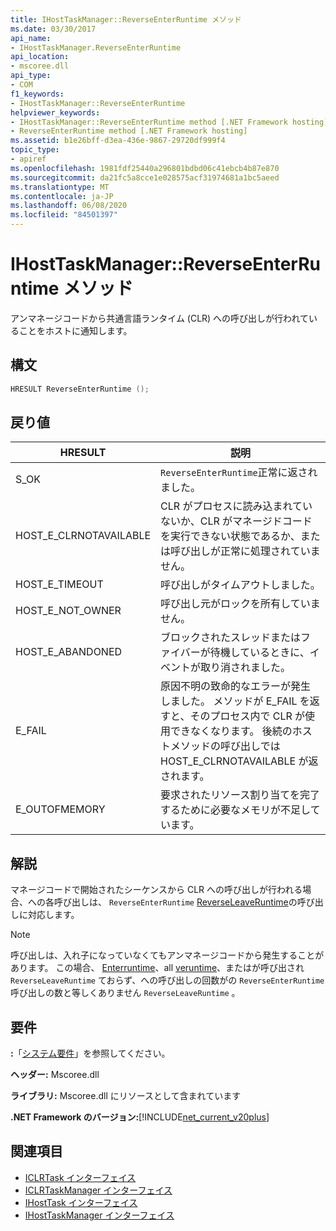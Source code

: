 ```yaml
---
title: IHostTaskManager::ReverseEnterRuntime メソッド
ms.date: 03/30/2017
api_name:
- IHostTaskManager.ReverseEnterRuntime
api_location:
- mscoree.dll
api_type:
- COM
f1_keywords:
- IHostTaskManager::ReverseEnterRuntime
helpviewer_keywords:
- IHostTaskManager::ReverseEnterRuntime method [.NET Framework hosting]
- ReverseEnterRuntime method [.NET Framework hosting]
ms.assetid: b1e26bff-d3ea-436e-9867-29720df999f4
topic_type:
- apiref
ms.openlocfilehash: 1981fdf25440a296801bdbd06c41ebcb4b87e870
ms.sourcegitcommit: da21fc5a8cce1e028575acf31974681a1bc5aeed
ms.translationtype: MT
ms.contentlocale: ja-JP
ms.lasthandoff: 06/08/2020
ms.locfileid: "84501397"
---
```

# <a name="ihosttaskmanagerreverseenterruntime-method"></a>IHostTaskManager::ReverseEnterRuntime メソッド
アンマネージコードから共通言語ランタイム (CLR) への呼び出しが行われていることをホストに通知します。  
  
## <a name="syntax"></a>構文  
  
```cpp  
HRESULT ReverseEnterRuntime ();  
```  
  
## <a name="return-value"></a>戻り値  
  
|HRESULT|説明|  
|-------------|-----------------|  
|S_OK|`ReverseEnterRuntime`正常に返されました。|  
|HOST_E_CLRNOTAVAILABLE|CLR がプロセスに読み込まれていないか、CLR がマネージドコードを実行できない状態であるか、または呼び出しが正常に処理されていません。|  
|HOST_E_TIMEOUT|呼び出しがタイムアウトしました。|  
|HOST_E_NOT_OWNER|呼び出し元がロックを所有していません。|  
|HOST_E_ABANDONED|ブロックされたスレッドまたはファイバーが待機しているときに、イベントが取り消されました。|  
|E_FAIL|原因不明の致命的なエラーが発生しました。 メソッドが E_FAIL を返すと、そのプロセス内で CLR が使用できなくなります。 後続のホストメソッドの呼び出しでは HOST_E_CLRNOTAVAILABLE が返されます。|  
|E_OUTOFMEMORY|要求されたリソース割り当てを完了するために必要なメモリが不足しています。|  
  
## <a name="remarks"></a>解説  
 マネージコードで開始されたシーケンスから CLR への呼び出しが行われる場合、への各呼び出しは、 `ReverseEnterRuntime` [ReverseLeaveRuntime](ihosttaskmanager-reverseleaveruntime-method.md)の呼び出しに対応します。  
  
> [!NOTE]
> 呼び出しは、入れ子になっていなくてもアンマネージコードから発生することがあります。 この場合、 [Enterruntime](ihosttaskmanager-enterruntime-method.md)、all [veruntime](ihosttaskmanager-leaveruntime-method.md)、またはが呼び出され `ReverseLeaveRuntime` ておらず、への呼び出しの回数がの `ReverseEnterRuntime` 呼び出しの数と等しくありません `ReverseLeaveRuntime` 。  
  
## <a name="requirements"></a>要件  
 **:**「[システム要件](../../get-started/system-requirements.md)」を参照してください。  
  
 **ヘッダー:** Mscoree.dll  
  
 **ライブラリ:** Mscoree.dll にリソースとして含まれています  
  
 **.NET Framework のバージョン:**[!INCLUDE[net_current_v20plus](../../../../includes/net-current-v20plus-md.md)]  
  
## <a name="see-also"></a>関連項目

- [ICLRTask インターフェイス](iclrtask-interface.md)
- [ICLRTaskManager インターフェイス](iclrtaskmanager-interface.md)
- [IHostTask インターフェイス](ihosttask-interface.md)
- [IHostTaskManager インターフェイス](ihosttaskmanager-interface.md)
